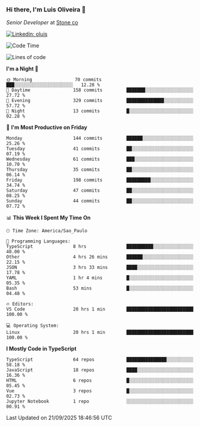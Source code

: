 ### Hi there, I'm Luis Oliveira 👋
*Senior Developer* at [Stone co](https://www.stone.com.br)  

[![Linkedin: oluis](https://img.shields.io/badge/-ooluis-blue?style=flat-square&logo=Linkedin&logoColor=white&link=https://www.linkedin.com/in/ooluis)](https://www.linkedin.com/in/ooluis/)

<!--START_SECTION:waka-->
![Code Time](http://img.shields.io/badge/Code%20Time-5%2C166%20hrs%2026%20mins-blue)

![Lines of code](https://img.shields.io/badge/From%20Hello%20World%20I%27ve%20Written-330.4%20thousand%20lines%20of%20code-blue)

**I'm a Night 🦉** 

```text
🌞 Morning                70 commits          ███░░░░░░░░░░░░░░░░░░░░░░   12.28 % 
🌆 Daytime                158 commits         ███████░░░░░░░░░░░░░░░░░░   27.72 % 
🌃 Evening                329 commits         ██████████████░░░░░░░░░░░   57.72 % 
🌙 Night                  13 commits          █░░░░░░░░░░░░░░░░░░░░░░░░   02.28 % 
```
📅 **I'm Most Productive on Friday** 

```text
Monday                   144 commits         ██████░░░░░░░░░░░░░░░░░░░   25.26 % 
Tuesday                  41 commits          ██░░░░░░░░░░░░░░░░░░░░░░░   07.19 % 
Wednesday                61 commits          ███░░░░░░░░░░░░░░░░░░░░░░   10.70 % 
Thursday                 35 commits          ██░░░░░░░░░░░░░░░░░░░░░░░   06.14 % 
Friday                   198 commits         █████████░░░░░░░░░░░░░░░░   34.74 % 
Saturday                 47 commits          ██░░░░░░░░░░░░░░░░░░░░░░░   08.25 % 
Sunday                   44 commits          ██░░░░░░░░░░░░░░░░░░░░░░░   07.72 % 
```


📊 **This Week I Spent My Time On** 

```text
🕑︎ Time Zone: America/Sao_Paulo

💬 Programming Languages: 
TypeScript               8 hrs               ██████████░░░░░░░░░░░░░░░   40.00 % 
Other                    4 hrs 26 mins       ██████░░░░░░░░░░░░░░░░░░░   22.15 % 
JSON                     3 hrs 33 mins       ████░░░░░░░░░░░░░░░░░░░░░   17.78 % 
YAML                     1 hr 4 mins         █░░░░░░░░░░░░░░░░░░░░░░░░   05.35 % 
Bash                     53 mins             █░░░░░░░░░░░░░░░░░░░░░░░░   04.48 % 

🔥 Editors: 
VS Code                  20 hrs 1 min        █████████████████████████   100.00 % 

💻 Operating System: 
Linux                    20 hrs 1 min        █████████████████████████   100.00 % 
```

**I Mostly Code in TypeScript** 

```text
TypeScript               64 repos            ███████████████░░░░░░░░░░   58.18 % 
JavaScript               18 repos            ████░░░░░░░░░░░░░░░░░░░░░   16.36 % 
HTML                     6 repos             █░░░░░░░░░░░░░░░░░░░░░░░░   05.45 % 
Vue                      3 repos             █░░░░░░░░░░░░░░░░░░░░░░░░   02.73 % 
Jupyter Notebook         1 repo              ░░░░░░░░░░░░░░░░░░░░░░░░░   00.91 % 
```




 Last Updated on 21/09/2025 18:46:56 UTC
<!--END_SECTION:waka-->
